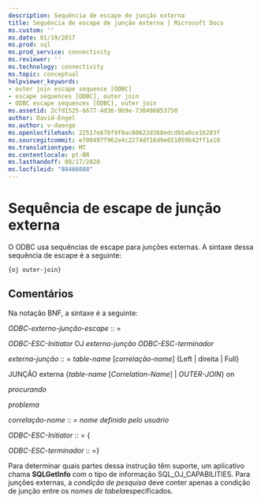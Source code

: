 ```yaml
---
description: Sequência de escape de junção externa
title: Sequência de escape de junção externa | Microsoft Docs
ms.custom: ''
ms.date: 01/19/2017
ms.prod: sql
ms.prod_service: connectivity
ms.reviewer: ''
ms.technology: connectivity
ms.topic: conceptual
helpviewer_keywords:
- outer join escape sequence [ODBC]
- escape sequences [ODBC], outer join
- ODBC escape sequences [ODBC], outer join
ms.assetid: 2cfd1525-6677-4d36-9b9e-730496853750
author: David-Engel
ms.author: v-daenge
ms.openlocfilehash: 22517e676f9f8ac80622d368edcdb5a0ce1b283f
ms.sourcegitcommit: e700497f962e4c2274df16d9e651059b42ff1a10
ms.translationtype: MT
ms.contentlocale: pt-BR
ms.lasthandoff: 08/17/2020
ms.locfileid: "88466088"
---
```

# <a name="outer-join-escape-sequence"></a>Sequência de escape de junção externa
O ODBC usa sequências de escape para junções externas. A sintaxe dessa sequência de escape é a seguinte:  
  
```  
{oj outer-join}  
```  
  
## <a name="remarks"></a>Comentários  
 Na notação BNF, a sintaxe é a seguinte:  
  
 *ODBC-externo-junção-escape* :: =  
  
 *ODBC-ESC-Initiator* OJ *externo-junção ODBC-ESC-terminador*  
  
 *externa-junção* :: = *table-name* [*correlação-nome*] {Left &#124; direita &#124; Full}  
  
 JUNÇÃO externa {*table-name* [*Correlation-Name*] &#124; *OUTER-JOIN*} on  
  
 *procurando*  
  
 *problema*  
  
 *correlação-nome* :: = *nome definido pelo usuário*  
  
 *ODBC-ESC-Initiator* :: = {  
  
 *ODBC-ESC-terminador* :: =}  
  
 Para determinar quais partes dessa instrução têm suporte, um aplicativo chama **SQLGetInfo** com o tipo de informação SQL_OJ_CAPABILITIES. Para junções externas, a *condição de pesquisa* deve conter apenas a condição de junção entre os *nomes de tabela*especificados.
